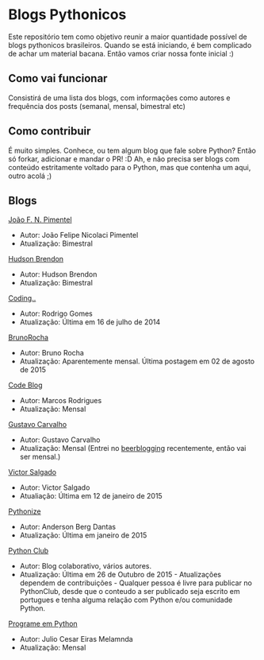 # Blogs Pythonicos

Este repositório tem como objetivo reunir a maior quantidade possível de blogs pythonicos brasileiros. Quando se está iniciando, é bem complicado de achar um material bacana. Então vamos criar nossa fonte inicial :)

## Como vai funcionar

Consistirá de uma lista dos blogs, com informações como autores e frequência dos posts (semanal, mensal, bimestral etc)

## Como contribuir

É muito simples. Conhece, ou tem algum blog que fale sobre Python? Então só forkar, adicionar e mandar o PR! :D Ah, e não precisa ser blogs com conteúdo estritamente voltado para o Python, mas que contenha um aqui, outro acolá ;)


## Blogs

[João F. N. Pimentel](http://joao.npimentel.net/)

- Autor: João Felipe Nicolaci Pimentel
- Atualização: Bimestral


[Hudson Brendon](http://hudsonbrendon.com/)

- Autor: Hudson Brendon
- Atualização: Bimestral


[Coding..](http://www.linuxcpdti.blogspot.com.br/)

- Autor: Rodrigo Gomes
- Atualização: Última em 16 de julho de 2014


[BrunoRocha](http://brunorocha.org/)

- Autor: Bruno Rocha
- Atualização: Aparentemente mensal. Última postagem em 02 de agosto de 2015


[Code Blog](http://marcosdev.postach.io/)

- Autor: Marcos Rodrigues
- Atualização: Mensal


[Gustavo Carvalho](http://blog.gtsalles.com.br/)

- Autor: Gustavo Carvalho
- Atualização: Mensal (Entrei no [beerblogging](http://www.beerblogging.io/) recentemente, então vai ser mensal.)


[Victor Salgado](http://www.victorsalgado.net/)

- Autor: Victor Salgado
- Atualiação: Última em 12 de janeiro de 2015


[Pythonize](http://www.pythonize.org)

- Autor: Anderson Berg Dantas
- Atualização: Última em janeiro de 2015


[Python Club](http://pythonclub.com.br/)
- Autor: Blog colaborativo, vários autores.
- Atualização: Última em 26 de Outubro de 2015 - Atualizações dependem de contribuições - Qualquer pessoa é livre para publicar no PythonClub, desde que o conteudo a ser publicado seja escrito em portugues e tenha alguma relação com Python e/ou comunidade Python.


[Programe em Python](http://www.programeempython.com.br)

- Autor: Julio Cesar Eiras Melamnda
- Atualização: Mensal



